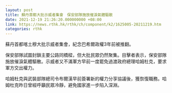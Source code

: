 ```yaml
---
layout: post
title: 蘇丹首都大批示威者集會　保安部隊施放催淚氣體驅散
date: 2021-12-19 21:26:20.000000000 +08:00
link: https://news.rthk.hk/rthk/ch/component/k2/1625005-20211219.htm
categories: rthk
---
```


蘇丹首都喀土穆大批示威者集會，紀念巴希爾政權3年前被推翻。

保安部隊試圖封鎖主要公路同橋樑，但大批民眾仍然聚集。目擊者表示，保安部隊施放催淚氣體驅散。示威者又不滿軍方早前一度罷免過渡政府總理哈姆杜克，要求軍方交出權力。

哈姆杜克與武裝部隊總司令布爾漢早前簽署新的權力分享協議後，獲恢復職務。哈姆杜克昨日曾經呼籲民眾冷靜，避免國家進一步陷入深淵。

